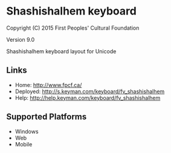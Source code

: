 Shashishalhem keyboard
======================

Copyright (C) 2015 First Peoples' Cultural Foundation

Version 9.0

Shashishalhem keyboard layout for Unicode

Links
-----

 * Home:     <http://www.fpcf.ca/>
 * Deployed: <http://s.keyman.com/keyboard/fv_shashishalhem>
 * Help:     <http://help.keyman.com/keyboard/fv_shashishalhem>
 
Supported Platforms
-------------------

 * Windows
 * Web
 * Mobile
